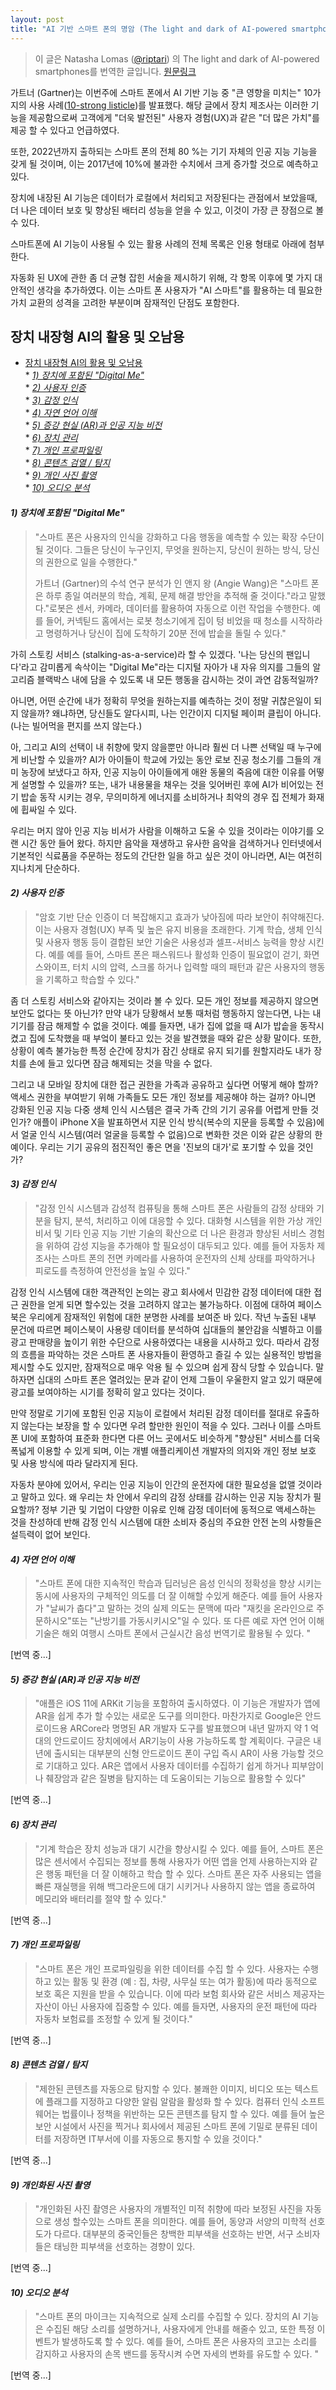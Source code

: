```yaml
---
layout: post
title: "AI 기반 스마트 폰의 명암 (The light and dark of AI-powered smartphones)"
---
```


> 이 글은  Natasha Lomas ([@riptari](https://twitter.com/riptari)) 의 The light and dark of AI-powered smartphones를 번역한 글입니다. [원문링크](https://techcrunch.com/2018/01/06/the-light-and-dark-of-ai-powered-smartphones/)


가트너 (Gartner)는 이번주에 스마트 폰에서 AI 기반 기능 중 "큰 영향을 미치는" 10가지의 사용 사례([10-strong listicle](https://www.gartner.com/document/3840591))를 발표했다. 해당 글에서 장치 제조사는 이러한 기능을 제공함으로써 고객에게 "더욱 발전된" 사용자 경험(UX)과 같은 "더 많은 가치"를 제공 할 수 있다고 언급하였다.

또한, 2022년까지 출하되는 스마트 폰의 전체 80 %는 기기 자체의 인공 지능 기능을 갖게 될 것이며, 이는 2017년에 10%에 불과한 수치에서 크게 증가할 것으로 예측하고 있다.

장치에 내장된 AI 기능은 데이터가 로컬에서 처리되고 저장된다는 관점에서 보았을때, 더 나은 데이터 보호 및 향상된 배터리 성능을 얻을 수 있고, 이것이 가장 큰 장점으로 볼 수 있다.

스마트폰에 AI 기능이 사용될 수 있는 활용 사례의 전체 목록은 인용 형태로 아래에 첨부한다.

자동화 된 UX에 관한 좀 더 균형 잡힌 서술을 제시하기 위해, 각 항목 이후에 몇 가지 대안적인 생각을 추가하였다. 이는 스마트 폰 사용자가 "AI 스마트"를 활용하는 데 필요한 가치 교환의 성격을 고려한 부분이며 잠재적인 단점도 포함한다.

## 장치 내장형 AI의 활용 및 오남용
* [장치 내장형 AI의 활용 및 오남용](#장치-내장형-ai의-활용-및-오남용)<br/>
			* [*1) 장치에 포함된 "Digital Me"*](#1-장치에-포함된-digital-me)<br/>
			* [*2) 사용자 인증*](#2-사용자-인증)<br/>
			* [*3) 감정 인식*](#3-감정-인식)<br/>
			* [*4) 자연 언어 이해*](#4-자연-언어-이해)<br/>
			* [*5) 증강 현실 (AR)과 인공 지능 비전*](#5-증강-현실-ar과-인공-지능-비전)<br/>
			* [*6) 장치 관리*](#6-장치-관리)<br/>
			* [*7) 개인 프로파일링*](#7-개인-프로파일링)<br/>
			* [*8) 콘텐츠 검열 / 탐지*](#8-콘텐츠-검열-탐지)<br/>
			* [*9) 개인 사진 촬영*](#9-개인-사진-촬영)<br/>
			* [*10) 오디오 분석*](#10-오디오-분석)


#### *1) 장치에 포함된 "Digital Me"*
><p>"스마트 폰은 사용자의 인식을 강화하고 다음 행동을 예측할 수 있는 확장 수단이 될 것이다. 그들은 당신이 누구인지, 무엇을 원하는지, 당신이 원하는 방식, 당신의 권한으로 일을 수행한다."</p>
><p>가트너 (Gartner)의 수석 연구 분석가 인 앤지 왕 (Angie Wang)은 "스마트 폰은 하루 종일 여러분의 학습, 계획, 문제 해결 방안을 추적해 줄 것이다."라고 말했다."로봇은 센서, 카메라, 데이터를 활용하여 자동으로 이런 작업을 수행한다. 예를 들어, 커넥틷드 홈에서는 로봇 청소기에게 집이 텅 비었을 때 청소를 시작하라고 명령하거나 당신이 집에 도착하기 20분 전에 밥솥을 돌릴 수 있다."</p>

가히 스토킹 서비스 (stalking-as-a-service)라 할 수 있겠다. '나는 당신의 팬입니다'라고 감미롭게 속삭이는 "Digital Me"라는 디지털 자아가 내 자유 의지를 그들의 알고리즘 블랙박스 내에 담을 수 있도록 내 모든 행동을 감시하는 것이 과연 감동적일까?

아니면, 어떤 순간에 내가 정확히 무엇을 원하는지를 예측하는 것이 정말 귀찮은일이 되지 않을까? 왜냐하면, 당신들도 알다시피, 나는 인간이지 디지털 페이퍼 클립이 아니다. (나는 빌어먹을 편지를 쓰지 않는다.)

아, 그리고 AI의 선택이 내 취향에 맞지 않을뿐만 아니라 훨씬 더 나쁜 선택일 때 누구에게 비난할 수 있을까? AI가 아이들이 학교에 가있는 동안 로보 진공 청소기를 그들의 개미 농장에 보냈다고 하자, 인공 지능이 아이들에게 애완 동물의 죽음에 대한 이유를 어떻게 설명할 수 있을까? 또는, 내가 내용물을 채우는 것을 잊어버린 후에 AI가 비어있는 전기 밥솥 동작 시키는 경우, 무의미하게 에너지를 소비하거나 최악의 경우 집 전체가 화재에 휩싸일 수 있다.

우리는 머지 않아 인공 지능 비서가 사람을 이해하고 도울 수 있을 것이라는 이야기를 오랜 시간 동안 들어 왔다. 하지만 음악을 재생하고 유사한 음악을 검색하거나 인터넷에서 기본적인 식료품을 주문하는 정도의 간단한 일을 하고 싶은 것이 아니라면, AI는 여전히 지나치게 단순하다.

#### *2) 사용자 인증*
>"암호 기반 단순 인증이 더 복잡해지고 효과가 낮아짐에 따라 보안이 취약해진다. 이는 사용자 경험(UX) 부족 및 높은 유지 비용을 초래한다. 기계 학습, 생체 인식 및 사용자 행동 등이 결합된 보안 기술은 사용성과 셀프-서비스 능력을 향상 시킨다. 예를  예를 들어, 스마트 폰은 패스워드나 활성화 인증이 필요없이 걷기, 화면 스와이프, 터치 시의 압력, 스크롤 하거나 입력할 때의 패턴과 같은 사용자의 행동을 기록하고 학습할 수 있다."

좀 더 스토킹 서비스와 같아지는 것이라 볼 수 있다. 모든 개인 정보를 제공하지 않으면 보안도 없다는 뜻 아닌가? 만약 내가 당황해서 보통 때처럼 행동하지 않는다면, 나는 내 기기를 잠금 해제할 수 없을 것이다. 예를 들자면, 내가 집에 없을 때 AI가 밥솥을 동작시켰고 집에 도착했을 때 부엌이 불타고 있는 것을 발견했을 때와 같은 상황 말이다. 또한, 상황이 예측 불가능한 특정 순간에 장치가 잠긴 상태로 유지 되기를 원할지라도 내가 장치를 손에 들고 있다면 잠금 해제되는 것을 막을 수 없다.

그리고 내 모바일 장치에 대한 접근 권한을 가족과 공유하고 싶다면 어떻게 해야 할까? 액세스 권한을 부여받기 위해 가족들도 모든 개인 정보를 제공해야 하는 걸까? 아니면 강화된 인공 지능 다중 생체 인식 시스템은 결국 가족 간의 기기 공유를 어렵게 만들 것인가? 애플이 iPhone X을 발표하면서 지문 인식 방식(복수의 지문을 등록할 수 있음)에서 얼굴 인식 시스템(여러 얼굴을 등록할 수 없음)으로 변화한 것은 이와 같은 상황의 한 예이다. 우리는 기기 공유의 점진적인 좋은 면을 '진보의 대가'로 포기할 수 있을 것인가?

#### *3) 감정 인식*
>"감정 인식 시스템과 감성적 컴퓨팅을 통해 스마트 폰은 사람들의 감정 상태와 기분을 탐지, 분석, 처리하고 이에 대응할 수 있다. 대화형 시스템을 위한 가상 개인 비서 및 기타 인공 지능 기반 기술의 확산으로 더 나은 환경과 향상된 서비스 경험을 위하여 감성 지능을 추가해야 할 필요성이 대두되고 있다. 예를 들어 자동차 제조사는 스마트 폰의 전면 카메라를 사용하여 운전자의 신체 상태를 파악하거나 피로도를 측정하여 안전성을 높일 수 있다."

감정 인식 시스템에 대한 객관적인 논의는 광고 회사에서 민감한 감정 데이터에 대한 접근 권한을 얻게 되면 할수있는 것을 고려하지 않고는 불가능하다. 이점에 대하여 페이스북은 우리에게 잠재적인 위험에 대한 분명한 사례를 보여준 바 있다. 작년 누출된 내부 문건에 따르면 페이스북이 사용량 데이터를 분석하여 십대들의 불안감을 식별하고 이를 광고 판매량을 높이기 위한 수단으로 사용하였다는 내용을 시사하고 있다. 따라서 감정의 흐름을 파악하는 것은 스마트 폰 사용자들이 환영하고 즐길 수 있는 실용적인 방법을 제시할 수도 있지만, 잠재적으로 매우 악용 될 수 있으며 쉽게 잠식 당할 수 있습니다. 말하자면 십대의 스마트 폰은 열려있는 문과 같이 언제 그들이 우울한지 알고 있기 때문에 광고를 보여야하는 시기를 정확히 알고 있다는 것이다.

만약 정말로 기기에 포함된 인공 지능이 로컬에서 처리된 감정 데이터를 절대로 유출하지 않는다는 보장을 할 수 있다면 우려 할만한 원인이 적을 수 있다. 그러나 이를 스마트 폰 UI에 포함하여 표준화 한다면 다른 어느 곳에서도 비슷하게 "향상된" 서비스를 더욱 폭넓게 이용할 수 있게 되며, 이는 개별 애플리케이션 개발자의 의지와 개인 정보 보호 및 사용 방식에 따라 달라지게 된다.

자동차 분야에 있어서, 우리는 인공 지능이 인간의 운전자에 대한 필요성을 없앨 것이라고 말하고 있다. 왜 우리는 차 안에서 우리의 감정 상태를 감시하는 인공 지능 장치가 필요할까? 정부 기관 및 기업이 다양한 이유로 인해 감정 데이터에 동적으로 액세스하는 것을 찬성하데 반해 감정 인식 시스템에 대한 소비자 중심의 주요한 안전 논의 사항들은 설득력이 없어 보인다.

#### *4) 자연 언어 이해*
>"스마트 폰에 대한 지속적인 학습과 딥러닝은 음성 인식의 정확성을 향상 시키는 동시에 사용자의 구체적인 의도를 더 잘 이해할 수있게 해준다. 예를 들어 사용자가 "날씨가 춥다"고 말하는 것의 실제 의도는 문맥에 따라 "재킷을 온라인으로 주문하시오"또는 "난방기를 가동시키시오"일 수 있다. 또 다른 예로 자연 언어 이해 기술은 해외 여행시 스마트 폰에서 근실시간 음성 번역기로 활용될 수 있다. "

[번역 중...]

#### *5) 증강 현실 (AR)과 인공 지능 비전*
>"애플은 iOS 11에 ARKit 기능을 포함하여 출시하였다. 이 기능은 개발자가 앱에 AR을 쉽게 추가 할 수있는 새로운 도구를 의미한다. 마찬가지로 Google은 안드로이드용 ARCore라 명명된 AR 개발자 도구를 발표했으며 내년 말까지 약 1 억대의 안드로이드 장치에에서 AR기능이 사용 가능하도록 할 계획이다. 구글은 내년에 출시되는 대부분의 신형 안드로이드 폰이 구입 즉시 AR이 사용 가능할 것으로 기대하고 있다. AR은 앱에서 사용자 데이터를 수집하기 쉽게 하거나 피부암이나 췌장암과 같은 질병을 탐지하는 데 도움이되는 기능으로 활용할 수 있다"

[번역 중...]

#### *6) 장치 관리*
>"기계 학습은 장치 성능과 대기 시간을 향상시킬 수 있다. 예를 들어, 스마트 폰은 많은 센서에서 수집되는 정보를 통해 사용자가 어떤 앱을 언제 사용하는지와 같은 행동 패턴을 더 잘 이해하고 학습 할 수 있다. 스마트 폰은 자주 사용되는 앱을 빠른 재실행을 위해 백그라운드에 대기 시키거나 사용하지 않는 앱을 ​​종료하여 메모리와 배터리를 절약 할 수 있다."

[번역 중...]

#### *7) 개인 프로파일링*
>"스마트 폰은 개인 프로파일링을 위한 데이터를 수집 할 수 있다. 사용자는 수행하고 있는 활동 및 환경 (예 : 집, 차량, 사무실 또는 여가 활동)에 따라 동적으로 보호 혹은 지원을 받을 수 있습니다. 이에 따라 보험 회사와 같은 서비스 제공자는  자산이 아닌 사용자에 집중할 수 있다. 예를 들자면, 사용자의 운전 패턴에 따라 자동차 보험료를 조정할 수 있게 될 것이다."

[번역 중...]

#### *8) 콘텐츠 검열 / 탐지*
>"제한된 콘텐츠를 자동으로 탐지할 수 있다. 불쾌한 이미지, 비디오 또는 텍스트에 플래그를 지정하고 다양한 알림 알람을 활성화 할 수 있다. 컴퓨터 인식 소프트웨어는 법률이나 정책을 위반하는 모든 콘텐츠를 탐지 할 수 있다. 예를 들어 높은 보안 시설에서 사진을 찍거나 회사에서 제공된 스마트 폰에 기밀로 분류된 데이터를 저장하면 IT부서에 이를 자동으로 통지할 수 있을 것이다."

[번역 중...]

#### *9) 개인화된 사진 촬영*
>"개인화된 사진 촬영은 사용자의 개별적인 미적 취향에 따라 보정된 사진을 자동으로 생성 할수있는 스마트 폰을 의미한다. 예를 들어, 동양과 서양의 미학적 선호도가 다르다. 대부분의 중국인들은 창백한 피부색을 선호하는 반면, 서구 소비자들은 태닝한 피부색을 선호하는 경향이 있다.

[번역 중...]

#### *10) 오디오 분석*
>"스마트 폰의 마이크는 지속적으로 실제 소리를 수집할 수 있다. 장치의 AI 기능은 수집된 해당 소리를 설명하거나, 사용자에게 안내를 해줄수 있고, 또한 특정 이벤트가 발생하도록 할 수 있다. 예를 들어, 스마트 폰은 사용자의 코고는 소리를 감지하고 사용자의 손목 밴드를 동작시켜 수면 자세의 변화를 유도할 수 있다. "

[번역 중...]

